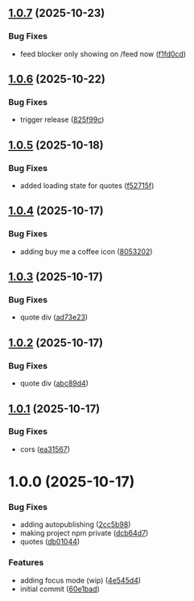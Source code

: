 ## [1.0.7](https://github.com/igventurelli/in-toolkit/compare/v1.0.6...v1.0.7) (2025-10-23)


### Bug Fixes

* feed blocker only showing on /feed now ([f1fd0cd](https://github.com/igventurelli/in-toolkit/commit/f1fd0cd041395be84af7d7a041c27f6d7a84f66a))

## [1.0.6](https://github.com/igventurelli/in-toolkit/compare/v1.0.5...v1.0.6) (2025-10-22)


### Bug Fixes

* trigger release ([825f99c](https://github.com/igventurelli/in-toolkit/commit/825f99c220b526c6fedc51c44af039cbeee0f06a))

## [1.0.5](https://github.com/igventurelli/in-toolkit/compare/v1.0.4...v1.0.5) (2025-10-18)


### Bug Fixes

* added loading state for quotes ([f52715f](https://github.com/igventurelli/in-toolkit/commit/f52715fd4ca247226dc7761e02b4c357d7272731))

## [1.0.4](https://github.com/igventurelli/in-toolkit/compare/v1.0.3...v1.0.4) (2025-10-17)


### Bug Fixes

* adding buy me a coffee icon ([8053202](https://github.com/igventurelli/in-toolkit/commit/8053202aa6771d94a613c205d20b88f2c71a9628))

## [1.0.3](https://github.com/igventurelli/in-toolkit/compare/v1.0.2...v1.0.3) (2025-10-17)


### Bug Fixes

* quote div ([ad73e23](https://github.com/igventurelli/in-toolkit/commit/ad73e23ecfb69861ccf2514d90c62a3f4bb06045))

## [1.0.2](https://github.com/igventurelli/in-toolkit/compare/v1.0.1...v1.0.2) (2025-10-17)


### Bug Fixes

* quote div ([abc89d4](https://github.com/igventurelli/in-toolkit/commit/abc89d40638e334d752512a245d184d98170f9f5))

## [1.0.1](https://github.com/igventurelli/in-toolkit/compare/v1.0.0...v1.0.1) (2025-10-17)


### Bug Fixes

* cors ([ea31567](https://github.com/igventurelli/in-toolkit/commit/ea31567e0507d6ddd28dbd08f3e4ede4b0ea4a51))

# 1.0.0 (2025-10-17)


### Bug Fixes

* adding autopublishing ([2cc5b98](https://github.com/igventurelli/in-toolkit/commit/2cc5b982abdcab966369ae177355f0e1a42c7d9d))
* making project npm private ([dcb64d7](https://github.com/igventurelli/in-toolkit/commit/dcb64d755e19747c02ca70d30cfcd9fc9ca888d3))
* quotes ([db01044](https://github.com/igventurelli/in-toolkit/commit/db01044140243a148163df1143fff1bed6feefc5))


### Features

* adding focus mode (wip) ([4e545d4](https://github.com/igventurelli/in-toolkit/commit/4e545d45ab473903a0f5654a8e41279e2615fb77))
* initial commit ([60e1bad](https://github.com/igventurelli/in-toolkit/commit/60e1bad26f279aee576d753c81fffea9e474ba8d))
